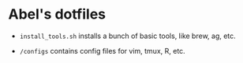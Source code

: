# Abel's dotfiles

* `install_tools.sh` installs a bunch of basic tools, like brew, ag, etc.

* `/configs` contains config files for vim, tmux, R, etc.
